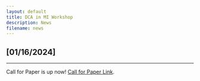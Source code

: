 ```yaml
---
layout: default
title: DCA in MI Workshop
description: News
filename: news
---
```


## [01/16/2024]
* * *
Call for Paper is up now! [Call for Paper Link](./call_for_paper.html).

